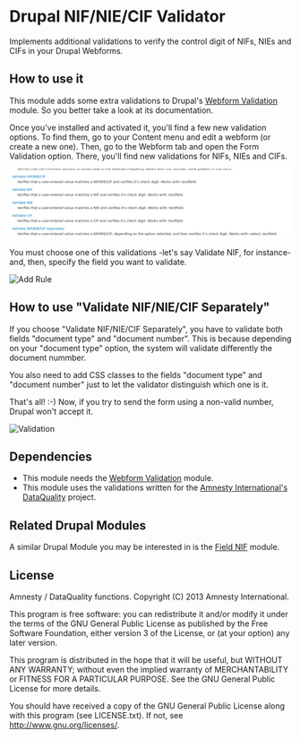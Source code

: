Drupal NIF/NIE/CIF Validator
============================

Implements additional validations to verify the control digit of NIFs, NIEs and CIFs in your Drupal Webforms.

How to use it
-------------

This module adds some extra validations to Drupal's [Webform Validation](https://drupal.org/project/webform_validation) module. So you better take a look at its documentation.

Once you've installed and activated it, you'll find a few new validation options. To find them, go to your Content menu and edit a webform (or create a new one). Then, go to the Webform tab and open the Form Validation option. There, you'll find new validations for NIFs, NIEs and CIFs.

![New Validations](https://github.com/amnesty/drupal-nif-nie-cif-validator/blob/master/img/Selection_179.png "New Validations")

You must choose one of this validations -let's say Validate NIF, for instance- and, then, specify the field you want to validate.

![Add Rule](https://github.com/amnesty/drupal-nif-nie-cif-validator/raw/master/img/new-rule.png "New Rule")


How to use "Validate NIF/NIE/CIF Separately"
-------------
If you choose "Validate NIF/NIE/CIF Separately", you have to validate both fields "document type" and "document number". This is because depending on your "document type" option, the system will validate differently the document nummber.

You also need to add CSS classes to the fields "document type" and "document number" just to let the validator distinguish which one is it.


That's all! :-) Now, if you try to send the form using a non-valid number, Drupal won't accept it.

![Validation](https://github.com/amnesty/drupal-nif-nie-cif-validator/raw/master/img/validation.png "Validation")

Dependencies
------------

* This module needs the [Webform Validation](https://drupal.org/project/webform_validation) module.
* This module uses the validations written for the [Amnesty International's DataQuality](https://github.com/amnesty/dataquality) project.

Related Drupal Modules
----------------------

A similar Drupal Module you may be interested in is the [Field NIF](https://drupal.org/project/field_nif) module.

License
-------

Amnesty / DataQuality functions. Copyright (C) 2013 Amnesty International.

This program is free software: you can redistribute it and/or modify it under the terms of the GNU General Public License as published by the Free Software Foundation, either version 3 of the License, or (at your option) any later version.

This program is distributed in the hope that it will be useful, but WITHOUT ANY WARRANTY; without even the implied warranty of MERCHANTABILITY or FITNESS FOR A PARTICULAR PURPOSE. See the GNU General Public License for more details.

You should have received a copy of the GNU General Public License along with this program (see LICENSE.txt). If not, see http://www.gnu.org/licenses/.

